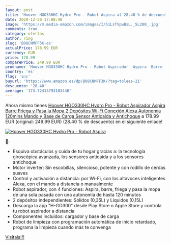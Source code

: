 ```yaml
---
layout: post
title: 'Hoover HGO330HC Hydro Pro - Robot Aspira al 28.40 % de descuento'
date: 2020-12-20 17:08:48
image: 'https://m.media-amazon.com/images/I/51LsTVpwBsL._SL200_.jpg'
comments: true
category: ofertas
author: ring
slug: 'B08CNMFF3K-es'
actualPrice: 178.99 EUR
currency: EUR
price: 178.99
comparePrice: 249.99 EUR
prodname: 'Hoover HGO330HC Hydro Pro - Robot Aspirador  Aspira  Barre  Friega y Pasa la Mopa  2 Depósitos  Wi-Fi  Conexión Alexa  Autonomía 120mins  Mando y Base de Carga  Sensor Anticaída y Antichoque'
country: 'es'
flag: '🇪🇸'
buyurl: 'https://www.amazon.es/dp/B08CNMFF3K/?tag=tolees-21'
descuento: '28.40'
average: '174.72413793103448'
---
```


Ahora mismo tienes [Hoover HGO330HC Hydro Pro - Robot Aspirador  Aspira  Barre  Friega y Pasa la Mopa  2 Depósitos  Wi-Fi  Conexión Alexa  Autonomía 120mins  Mando y Base de Carga  Sensor Anticaída y Antichoque](https://www.amazon.es/dp/B08CNMFF3K/?tag=tolees-21) a 178.99 EUR (original: 249.99 EUR) (28.40 %  de descuento) en el siguiente enlace!

[![Hoover HGO330HC Hydro Pro - Robot Aspira](https://m.media-amazon.com/images/I/51LsTVpwBsL._SL200_.jpg)](https://www.amazon.es/dp/B08CNMFF3K/?tag=tolees-21)

🔎:

- Esquiva obstáculos y cuida de tu hogar gracias a: la tecnología giroscópica avanzada, los sensores anticaída y a los sensores antichoque
- Motor inverter: Sin escobillas, silencioso, potente y con rodillo de cerdas suaves
- Control y activación a distancia: por Wi-Fi, con los altavoces inteligentes Alexa, con el mando a distancia o manualmente
- Robot aspirador, con 4 funciones: Aspira, barre, friega y pasa la mopa de una sola pasada con una autonomía de hasta 120 minutos
- 2 depósitos independientes: Sólidos (0,35L) y Líquidos (0,15L)
- Descarga la app "H-GO300" desde Play Store o Apple Store y controla tu robot aspirador a distancia
- Componentes incluidos: cargador y base de carga
- Robot de limpieza con programación automática de inicio retardado, programa la limpieza cuando más te convenga

[Visítala!!!](https://www.amazon.es/dp/B08CNMFF3K/?tag=tolees-21)
